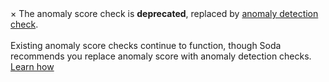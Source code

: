 <div class="info">
  <span class="closebtn" onclick="this.parentElement.style.display='none';">&times;</span>
  The anomaly score check is <strong>deprecated</strong>, replaced by <a href="https://docs.soda.io/soda-cl/anomaly-detection.html">anomaly detection check</a>. <br /><br />
  Existing anomaly score checks continue to function, though Soda recommends you replace anomaly score with anomaly detection checks. <a href="https://docs.soda.io/soda-cl/anomaly-detection.html#migrate-to-anomaly-detection" target="_blank">Learn how</a>
</div>